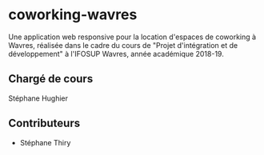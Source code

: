 # coworking-wavres
Une application web responsive pour la location d'espaces de coworking à Wavres, réalisée dans le cadre du cours de "Projet d'intégration et de développement" à l'IFOSUP Wavres, année académique 2018-19.

## Chargé de cours
Stéphane Hughier

## Contributeurs
- Stéphane Thiry
